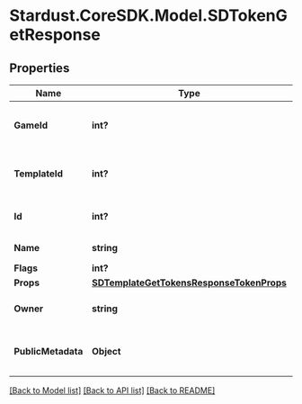 # Stardust.CoreSDK.Model.SDTokenGetResponse
## Properties

Name | Type | Description | Notes
------------ | ------------- | ------------- | -------------
**GameId** | **int?** | Game ID Number (unsigned 32 bit integer) | 
**TemplateId** | **int?** | Template ID Number (unsigned 32 bit integer) | 
**Id** | **int?** | The ID of the token created | 
**Name** | **string** | The name of the template | [optional] 
**Flags** | **int?** |  | 
**Props** | [**SDTemplateGetTokensResponseTokenProps**](SDTemplateGetTokensResponseTokenProps.md) |  | 
**Owner** | **string** | Game Owner&#x27;s Public Key | [optional] 
**PublicMetadata** | **Object** | Returned to marketplaces as token metadata | [optional] 

[[Back to Model list]](../README.md#documentation-for-models) [[Back to API list]](../README.md#documentation-for-api-endpoints) [[Back to README]](../README.md)

